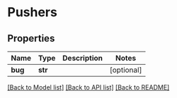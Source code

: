 # Pushers

## Properties
Name | Type | Description | Notes
------------ | ------------- | ------------- | -------------
**bug** | **str** |  | [optional] 

[[Back to Model list]](../README.md#documentation-for-models) [[Back to API list]](../README.md#documentation-for-api-endpoints) [[Back to README]](../README.md)

